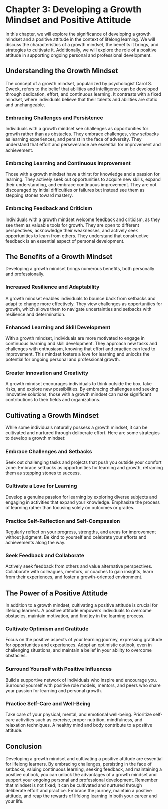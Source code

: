 Chapter 3: Developing a Growth Mindset and Positive Attitude
============================================================

In this chapter, we will explore the significance of developing a growth mindset and a positive attitude in the context of lifelong learning. We will discuss the characteristics of a growth mindset, the benefits it brings, and strategies to cultivate it. Additionally, we will explore the role of a positive attitude in supporting ongoing personal and professional development.

Understanding the Growth Mindset
--------------------------------

The concept of a growth mindset, popularized by psychologist Carol S. Dweck, refers to the belief that abilities and intelligence can be developed through dedication, effort, and continuous learning. It contrasts with a fixed mindset, where individuals believe that their talents and abilities are static and unchangeable.

### Embracing Challenges and Persistence

Individuals with a growth mindset see challenges as opportunities for growth rather than as obstacles. They embrace challenges, view setbacks as learning experiences, and persist in the face of adversity. They understand that effort and perseverance are essential for improvement and achievement.

### Embracing Learning and Continuous Improvement

Those with a growth mindset have a thirst for knowledge and a passion for learning. They actively seek out opportunities to acquire new skills, expand their understanding, and embrace continuous improvement. They are not discouraged by initial difficulties or failures but instead see them as stepping stones toward mastery.

### Embracing Feedback and Criticism

Individuals with a growth mindset welcome feedback and criticism, as they see them as valuable tools for growth. They are open to different perspectives, acknowledge their weaknesses, and actively seek opportunities to learn from others. They understand that constructive feedback is an essential aspect of personal development.

The Benefits of a Growth Mindset
--------------------------------

Developing a growth mindset brings numerous benefits, both personally and professionally.

### Increased Resilience and Adaptability

A growth mindset enables individuals to bounce back from setbacks and adapt to change more effectively. They view challenges as opportunities for growth, which allows them to navigate uncertainties and setbacks with resilience and determination.

### Enhanced Learning and Skill Development

With a growth mindset, individuals are more motivated to engage in continuous learning and skill development. They approach new tasks and challenges with enthusiasm, knowing that effort and practice can lead to improvement. This mindset fosters a love for learning and unlocks the potential for ongoing personal and professional growth.

### Greater Innovation and Creativity

A growth mindset encourages individuals to think outside the box, take risks, and explore new possibilities. By embracing challenges and seeking innovative solutions, those with a growth mindset can make significant contributions to their fields and organizations.

Cultivating a Growth Mindset
----------------------------

While some individuals naturally possess a growth mindset, it can be cultivated and nurtured through deliberate effort. Here are some strategies to develop a growth mindset:

### Embrace Challenges and Setbacks

Seek out challenging tasks and projects that push you outside your comfort zone. Embrace setbacks as opportunities for learning and growth, reframing them as stepping stones to success.

### Cultivate a Love for Learning

Develop a genuine passion for learning by exploring diverse subjects and engaging in activities that expand your knowledge. Emphasize the process of learning rather than focusing solely on outcomes or grades.

### Practice Self-Reflection and Self-Compassion

Regularly reflect on your progress, strengths, and areas for improvement without judgment. Be kind to yourself and celebrate your efforts and achievements along the way.

### Seek Feedback and Collaborate

Actively seek feedback from others and value alternative perspectives. Collaborate with colleagues, mentors, or coaches to gain insights, learn from their experiences, and foster a growth-oriented environment.

The Power of a Positive Attitude
--------------------------------

In addition to a growth mindset, cultivating a positive attitude is crucial for lifelong learners. A positive attitude empowers individuals to overcome obstacles, maintain motivation, and find joy in the learning process.

### Cultivate Optimism and Gratitude

Focus on the positive aspects of your learning journey, expressing gratitude for opportunities and experiences. Adopt an optimistic outlook, even in challenging situations, and maintain a belief in your ability to overcome obstacles.

### Surround Yourself with Positive Influences

Build a supportive network of individuals who inspire and encourage you. Surround yourself with positive role models, mentors, and peers who share your passion for learning and personal growth.

### Practice Self-Care and Well-Being

Take care of your physical, mental, and emotional well-being. Prioritize self-care activities such as exercise, proper nutrition, mindfulness, and relaxation techniques. A healthy mind and body contribute to a positive attitude.

Conclusion
----------

Developing a growth mindset and cultivating a positive attitude are essential for lifelong learners. By embracing challenges, persisting in the face of setbacks, valuing continuous learning, seeking feedback, and maintaining a positive outlook, you can unlock the advantages of a growth mindset and support your ongoing personal and professional development. Remember that mindset is not fixed; it can be cultivated and nurtured through deliberate effort and practice. Embrace the journey, maintain a positive attitude, and reap the rewards of lifelong learning in both your career and your life.
